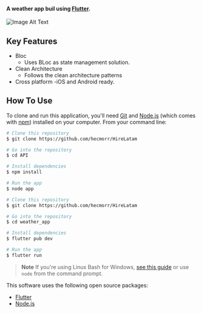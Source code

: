 
<h4>A weather app buil using <a href="https://docs.flutter.dev/" target="_blank">Flutter</a>.</h4>

  ![Image Alt Text](https://i.ibb.co/vXJ9qQD/SCR-20231219-tkeq.png)

## Key Features

* Bloc
  - Uses BLoc as state management solution.
* Clean Architecture
  - Follows the clean architecture patterns
* Cross platform
  -iOS and Android ready.

## How To Use

To clone and run this application, you'll need [Git](https://git-scm.com) and [Node.js](https://nodejs.org/en/download/) (which comes with [npm](http://npmjs.com)) installed on your computer. From your command line:

```bash
# Clone this repository
$ git clone https://github.com/hecmorr/HireLatam

# Go into the repository
$ cd API

# Install dependencies
$ npm install

# Run the app
$ node app
```
```bash
# Clone this repository
$ git clone https://github.com/hecmorr/HireLatam

# Go into the repository
$ cd weather_app

# Install dependencies
$ flutter pub dev

# Run the app
$ flutter run
```

> **Note**
> If you're using Linux Bash for Windows, [see this guide](https://www.howtogeek.com/261575/how-to-run-graphical-linux-desktop-applications-from-windows-10s-bash-shell/) or use `node` from the command prompt.


This software uses the following open source packages:

- [Flutter](https://docs.flutter.dev/")
- [Node.js](https://nodejs.org/)
  

